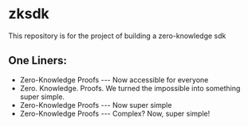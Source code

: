 # zksdk

This repository is for the project of building a zero-knowledge sdk


## One Liners:

  * Zero-Knowledge Proofs --- Now accessible for everyone 
  * Zero. Knowledge. Proofs. We turned the impossible into something super simple.
  * Zero-Knowledge Proofs --- Now super simple
  * Zero-Knowledge Proofs --- Complex? Now, super simple!
